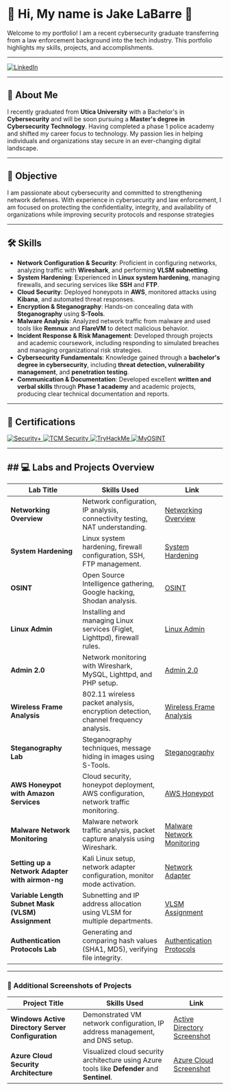 # 💼 Hi, My name is Jake LaBarre 👋
Welcome to my portfolio! I am a recent cybersecurity graduate transferring from a law enforcement background into the tech industry. This portfolio highlights my skills, projects, and accomplishments.

---
<a href="https://www.linkedin.com/in/cyberjakelb22/" target="_blank">
  <img src="https://img.shields.io/badge/LinkedIn-0077B5?style=for-the-badge&logo=linkedin&logoColor=white" alt="LinkedIn">
</a>

---

## 👋 About Me  
I recently graduated from **Utica University** with a Bachelor's in **Cybersecurity** and will be soon pursuing a **Master's degree in Cybersecurity Technology**. Having completed a phase 1 police academy and shifted my career focus to technology. My passion lies in helping individuals and organizations stay secure in an ever-changing digital landscape.

---

## 🎯 Objective  
I am passionate about cybersecurity and committed to strengthening network defenses. With experience in cybersecurity and law enforcement, I am focused on protecting the confidentiality, integrity, and availability of organizations while improving security protocols and response strategies

---

## 🛠️ Skills
- **Network Configuration & Security**: Proficient in configuring networks, analyzing traffic with **Wireshark**, and performing **VLSM subnetting**.
- **System Hardening**: Experienced in **Linux system hardening**, managing firewalls, and securing services like **SSH** and **FTP**.
- **Cloud Security**: Deployed honeypots in **AWS**, monitored attacks using **Kibana**, and automated threat responses.
- **Encryption & Steganography**: Hands-on concealing data with **Steganography** using **S-Tools**.
- **Malware Analysis**: Analyzed network traffic from malware and used tools like **Remnux** and **FlareVM** to detect malicious behavior.
- **Incident Response & Risk Management**: Developed through projects and academic coursework, including responding to simulated breaches and managing organizational risk strategies.
- **Cybersecurity Fundamentals**: Knowledge gained through a **bachelor's degree in cybersecurity**, including **threat detection, vulnerability management**, and **penetration testing**.
- **Communication & Documentation**: Developed excellent **written and verbal skills** through **Phase 1 academy** and academic projects, producing clear technical documentation and reports.

---

## 🏅 Certifications
<a href="https://www.comptia.org/certifications/security" target="_blank">
  <img src="https://img.shields.io/badge/Security+-FF0000?style=for-the-badge&logo=comptia&logoColor=white" alt="Security+">
</a>

<a href="https://tcm-sec.com/" target="_blank">
  <img src="https://img.shields.io/badge/TCM_Security-800080?style=for-the-badge&logo=tcm&logoColor=white" alt="TCM Security">
</a>

<a href="https://tryhackme.com/" target="_blank">
  <img src="https://img.shields.io/badge/TryHackMe-181717?style=for-the-badge&logo=tryhackme&logoColor=white" alt="TryHackMe">
</a>

<a href="https://www.myosint.com/" target="_blank">
  <img src="https://img.shields.io/badge/MyOSINT-28A745?style=for-the-badge&logo=myosint&logoColor=white" alt="MyOSINT">
</a>

---

## ## 💻 Labs and Projects Overview

| **Lab Title**                                      | **Skills Used**                                                                         | **Link**                                                   |
|----------------------------------------------------|-----------------------------------------------------------------------------------------|---------------------------------------------------------|
| **Networking Overview**                   | Network configuration, IP analysis, connectivity testing, NAT understanding.            | <a href="https://github.com/Samaritin/Networking-Overview">Networking Overview</a> |
| **System Hardening**                      | Linux system hardening, firewall configuration, SSH, FTP management.                    | <a href="https://github.com/Samaritin/System-Hardening/blob/main/">System Hardening</a> |
| **OSINT**                                 | Open Source Intelligence gathering, Google hacking, Shodan analysis.                    | <a href="https://github.com/Samaritin/OSINT/blob/main/">OSINT</a> |
| **Linux Admin**                           | Installing and managing Linux services (Figlet, Lighttpd), firewall rules.              | <a href="https://github.com/Samaritin/Linux-Admin/blob/main/">Linux Admin</a> |
| **Admin 2.0**                               | Network monitoring with Wireshark, MySQL, Lighttpd, and PHP setup.                      | <a href="#Lab09-Admin2">Admin 2.0</a> |
| **Wireless Frame Analysis**               | 802.11 wireless packet analysis, encryption detection, channel frequency analysis.      | <a href="#Lab12-Wireless-Frame-Analysis">Wireless Frame Analysis</a> |
| **Steganography Lab**                     | Steganography techniques, message hiding in images using S-Tools.                       | <a href="#CYB338-Steganography-Lab">Steganography</a> |
| **AWS Honeypot with Amazon Services**              | Cloud security, honeypot deployment, AWS configuration, network traffic monitoring.      | <a href="https://github.com/Samaritin/AWS-Honeypot/blob/main">AWS Honeypot</a> |
| **Malware Network Monitoring**                | Malware network traffic analysis, packet capture analysis using Wireshark.              | <a href="#CYB439-Network-Monitoring-Lab">Malware Network Monitoring</a> |
| **Setting up a Network Adapter with airmon-ng**      | Kali Linux setup, network adapter configuration, monitor mode activation.               | <a href="#Setting-Up-Network-Adapter">Network Adapter</a> |
| **Variable Length Subnet Mask (VLSM) Assignment**                                | Subnetting and IP address allocation using VLSM for multiple departments.               | <a href="https://github.com/Samaritin/VSLM-Assignment/blob/main/">VLSM Assignment</a> |
| **Authentication Protocols Lab**          | Generating and comparing hash values (SHA1, MD5), verifying file integrity.             | <a href="#CYB338-Authentication-Protocols-Lab">Authentication Protocols</a> |

---

### 📸 Additional Screenshots of Projects

| **Project Title**                                  | **Skills Used**                                                                         | **Link**                                                |
|----------------------------------------------------|-----------------------------------------------------------------------------------------|---------------------------------------------------------|
| **Windows Active Directory Server Configuration**    | Demonstrated VM network configuration, IP address management, and DNS setup.            | <a href="https://github.com/Samaritin/Active-Directory-Screenshot/blob/main">Active Directory Screenshot</a> |
| **Azure Cloud Security Architecture**| Visualized cloud security architecture using Azure tools like **Defender** and **Sentinel**. | <a href="https://github.com/Samaritin/Azure-Cloud-Screenshot/blob/main">Azure Cloud Screenshot</a>    |
